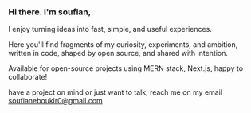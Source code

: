 ### Hi there. i'm soufian,
<!-- <p align="left"> <img src="https://komarev.com/ghpvc/?username=soufianboukir&label=Profile%20views&color=0e75b6&style=flat" alt="soufianboukir" /> </p> -->

 I enjoy turning ideas into fast, simple, and useful experiences.

 Here you'll find fragments of my curiosity, experiments, and ambition, written in code, shaped by open source, and shared with intention.

 Available for open-source projects using MERN stack, Next.js, happy to collaborate!


 have a project on mind or just want to talk, reach me on my email soufianeboukir0@gmail.com


<!-- ![Top Langs](https://github-readme-stats.vercel.app/api/top-langs/?username=sofyanBoukir&theme=tokyonight&hide_border=true&include_all_commits=true&count_private=true&hide=css,html,Blade) -->



<!-- Proudly created with GPRM ( https://gprm.itsvg.in ) -->
<!--
**sofyanBoukir/sofyanBoukir** is a ✨ _special_ ✨ repository because its `README.md` (this file) appears on your GitHub profile.

Here are some ideas to get you started:

- 🔭 I’m currently working on ...
- 🌱 I’m currently learning ...
- 👯 I’m looking to collaborate on ...
- 🤔 I’m looking for help with ...
- 💬 Ask me about ...
- 📫 How to reach me: ...
- 😄 Pronouns: ...
- ⚡ Fun fact: ...
-->

